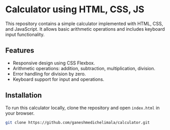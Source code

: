 # Calculator using HTML, CSS, JS

This repository contains a simple calculator implemented with HTML, CSS, and JavaScript. It allows basic arithmetic operations and includes keyboard input functionality.

## Features

- Responsive design using CSS Flexbox.
- Arithmetic operations: addition, subtraction, multiplication, division.
- Error handling for division by zero.
- Keyboard support for input and operations.

  
## Installation

To run this calculator locally, clone the repository and open `index.html` in your browser.

```bash
git clone https://github.com/ganeshmedichelimala/calculator.git
